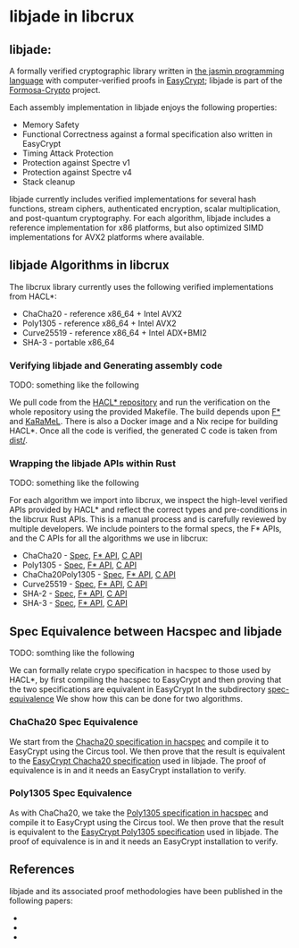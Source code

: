 # libjade in libcrux

## libjade: 

A formally verified cryptographic library written in 
[the jasmin programming language](https://github.com/jasmin-lang/jasmin)
with computer-verified proofs in [EasyCrypt](https://github.com/EasyCrypt/easycrypt);
libjade is part of the [Formosa-Crypto](https://formosa-crypto.org) project.

Each assembly implementation in libjade enjoys the following properties:

* Memory Safety
* Functional Correctness against a formal specification also written in EasyCrypt
* Timing Attack Protection
* Protection against Spectre v1
* Protection against Spectre v4
* Stack cleanup

libjade currently includes verified implementations for several hash functions, stream ciphers,
authenticated encryption, scalar multiplication, and post-quantum cryptography. For each algorithm,
libjade includes a reference implementation for x86 platforms, but also optimized SIMD implementations
for AVX2 platforms where available.

## libjade Algorithms in libcrux

The libcrux library currently uses the following verified implementations
from HACL*:

* ChaCha20 - reference x86_64 + Intel AVX2
* Poly1305 - reference x86_64 + Intel AVX2
* Curve25519 - reference x86_64 + Intel ADX+BMI2
* SHA-3 - portable x86_64

### Verifying libjade and Generating assembly code

TODO: something like the following

We pull code from the [HACL* repository](https://github.com/hacl-star/hacl-star) and run the verification
on the whole repository using the provided Makefile. The build depends upon [F*](https://www.fstar-lang.org/)
and [KaRaMeL](https://github.com/FStarLang/karamel). There is also a Docker image and a Nix recipe for building HACL*.
Once all the code is verified, the generated C code is taken from [dist/](https://github.com/hacl-star/hacl-star/tree/main/dist/gcc-compatible).

### Wrapping the libjade APIs within Rust

TODO: something like the following

For each algorithm we import into libcrux, we inspect the high-level verified APIs provided by HACL* and reflect
the correct types and pre-conditions in the libcrux Rust APIs. This is a manual process and is carefully reviewed
by multiple developers. We include pointers to the formal specs, the F* APIs, and the C APIs for all the algorithms we use in libcrux:

* ChaCha20 - [Spec](https://github.com/hacl-star/hacl-star/blob/main/specs/Spec.Chacha20.fst), [F* API](https://github.com/hacl-star/hacl-star/blob/main/code/chacha20/Hacl.Chacha20.fst), [C API](https://github.com/hacl-star/hacl-star/blob/main/dist/gcc-compatible/Hacl_Chacha20.h)
* Poly1305 - [Spec](https://github.com/hacl-star/hacl-star/blob/main/specs/Spec.Poly1305.fst), [F* API](https://github.com/hacl-star/hacl-star/blob/main/code/poly1305/Hacl.Impl.Poly1305.fsti), [C API](https://github.com/hacl-star/hacl-star/blob/main/dist/gcc-compatible/Hacl_Poly1305_32.h)
* ChaCha20Poly1305 - [Spec](https://github.com/hacl-star/hacl-star/blob/main/specs/Spec.Chacha20Poly1305.fst), [F* API](https://github.com/hacl-star/hacl-star/blob/main/code/chacha20poly1305/Hacl.Impl.Chacha20Poly1305.fst), [C API]()
* Curve25519 - [Spec](https://github.com/hacl-star/hacl-star/blob/main/specs/Spec.Curve25519.fst), [F* API](https://github.com/hacl-star/hacl-star/blob/main/code/curve25519/Hacl.Impl.Curve25519.Generic.fsti), [C API](https://github.com/hacl-star/hacl-star/blob/main/dist/gcc-compatible/Hacl_Curve25519_51.h)
* SHA-2 - [Spec](https://github.com/hacl-star/hacl-star/blob/main/specs/Spec.Sha2.fst), [F* API](https://github.com/hacl-star/hacl-star/blob/main/code/streaming/Hacl.Streaming.SHA2.fst), [C API](https://github.com/hacl-star/hacl-star/blob/main/dist/gcc-compatible/Hacl_Streaming_SHA2.h)
* SHA-3 - [Spec](https://github.com/hacl-star/hacl-star/blob/main/specs/Spec.Sha3.fst), [F* API](https://github.com/hacl-star/hacl-star/blob/main/code/streaming/Hacl.Streaming.SHA3.fst), [C API](https://github.com/hacl-star/hacl-star/blob/main/dist/gcc-compatible/Hacl_Hash_SHA3.c)


## Spec Equivalence between Hacspec and libjade

TODO: somthing like the following

We can formally relate crypo specification in hacspec to those used by HACL*, by first compiling the hacspec to EasyCrypt and then proving that the two specifications are equivalent in EasyCrypt
In the subdirectory [spec-equivalence](spec-equivalence/) We show how this can be done for two algorithms.

### ChaCha20 Spec Equivalence

We start from the [Chacha20 specification in hacspec](https://github.com/hacspec/hacspec/blob/protocols/examples/chacha20/src/chacha20.rs) and compile it to EasyCrypt using the Circus tool.
We then prove that the result is equivalent to the [EasyCrypt Chacha20 specification]() used in libjade.
The proof of equivalence is in [](spec-equivalence/) and it needs an EasyCrypt installation to verify.

### Poly1305 Spec Equivalence

As with ChaCha20, we take the [Poly1305 specification in hacspec](https://github.com/hacspec/hacspec/blob/protocols/examples/poly1305/src/poly1305.rs) and compile it to EasyCrypt using the Circus tool.
We then prove that the result is equivalent to the [EasyCrypt Poly1305 specification]() used in libjade.
The proof of equivalence is in []() and it needs an EasyCrypt installation to verify.


## References

libjade and its associated proof methodologies have been published in the following papers:

*
*
*


